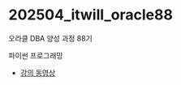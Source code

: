 # 202504_itwill_oracle88

오라클 DBA 양성 과정 88기

파이썬 프로그래밍

* <a href="https://www.youtube.com/playlist?list=PLIYf0rAjO5mZ_0yliyLVAuCQIO7ckw7Oo" target="_blank">강의 동영상</a>
